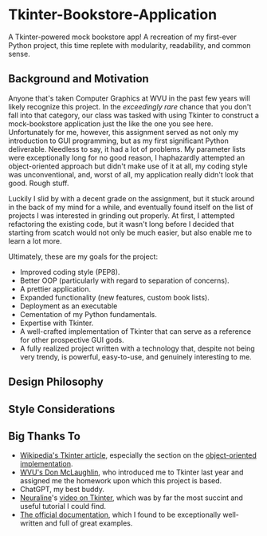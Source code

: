 # Tkinter-Bookstore-Application
A Tkinter-powered mock bookstore app! A recreation of my first-ever Python project, this time replete with modularity, readability, and common sense.

## Background and Motivation
Anyone that's taken Computer Graphics at WVU in the past few years will likely recognize this project. In the *exceedingly rare* chance that you don't fall into that category, our class was tasked with using Tkinter to construct a mock-bookstore application just the like the one you see here. Unfortunately for me, however, this assignment served as not only my introduction to GUI programming, but as my first significant Python deliverable. Needless to say, it had a lot of problems. My parameter lists were exceptionally long for no good reason, I haphazardly attempted an object-oriented approach but didn't make use of it at all, my coding style was unconventional, and, worst of all, my application really didn't look that good. Rough stuff.

Luckily I slid by with a decent grade on the assignment, but it stuck around in the back of my mind for a while, and eventually found itself on the list of projects I was interested in grinding out properly. At first, I attempted refactoring the existing code, but it wasn't long before I decided that starting from scatch would not only be much easier, but also enable me to learn a lot more.

Ultimately, these are my goals for the project:
- Improved coding style (PEP8).
- Better OOP (particularly with regard to separation of concerns).
- A prettier application.
- Expanded functionality (new features, custom book lists).
- Deployment as an executable
- Cementation of my Python fundamentals.
- Expertise with Tkinter.
- A well-crafted implementation of Tkinter that can serve as a reference for other prospective GUI gods.
- A fully realized project written with a technology that, despite not being very trendy, is powerful, easy-to-use, and genuinely interesting to me.

## Design Philosophy

## Style Considerations


## Big Thanks To
- [Wikipedia's Tkinter article](https://en.wikipedia.org/wiki/Tkinter), especially the section on the [object-oriented implementation](https://en.wikipedia.org/wiki/Tkinter#Simple_application).
- [WVU's Don McLaughlin](https://directory.statler.wvu.edu/faculty-staff-directory/don-mclaughlin), who introduced me to Tkinter last year and assigned me the homework upon which this project is based.
- ChatGPT, my best buddy.
- [Neuraline](https://www.youtube.com/@NeuralNine)'s [video on Tkinter](https://www.youtube.com/watch?v=ibf5cx221hk&t=954s&pp=ygUwVGtpbnRlciBCZWdpbm5lciBDb3Vyc2UgLSBQeXRob24gR1VJIERldmVsb3BtZW50), which was by far the most succint and useful tutorial I could find.
- [The official documentation](https://docs.python.org/3/library/tkinter.html), which I found to be exceptionally well-written and full of great examples.
